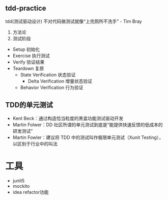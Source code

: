 ## tdd-practice 
tdd(测试驱动设计) 不对代码做测试就像“上完厕所不洗手” - Tim Bray

1. 方法论
2. 测试阶段
+ Setup 初始化
+ Exercise 执行测试
+ Verify 验证结果
+ Teardown 复原
    + State Verification 状态验证
        + Delta Verification 增量状态验证
    + Behavior Verification 行为验证
## TDD的单元测试
+ Kent Beck：通过构造恰当粒度的黑盒功能测试驱动开发
+ Martin Folwer：DD 社区所谓的单元测试到底是“能提供快速反馈的低成本的研发测试”
+ Martin Fowler：建议将 TDD 中的测试叫作极限单元测试（Xunit Testing），以区别于行业中的叫法

# 工具
+ junit5
+ mockito
+ idea refactor功能